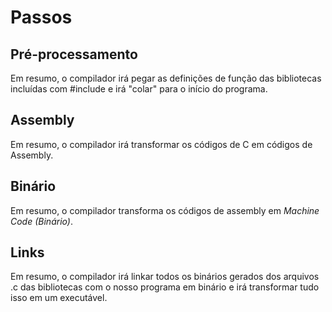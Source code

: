 # Passos
## Pré-processamento
Em resumo, o compilador irá pegar as definições de função das bibliotecas incluídas com #include e irá "colar" para o início do programa.

## Assembly
Em resumo, o compilador irá transformar os códigos de C em códigos de Assembly.

## Binário
Em resumo, o compilador transforma os códigos de assembly em *Machine Code (Binário)*.

## Links
Em resumo, o compilador irá linkar todos os binários gerados dos arquivos .c das bibliotecas com o nosso programa em binário e irá transformar tudo isso em um executável.